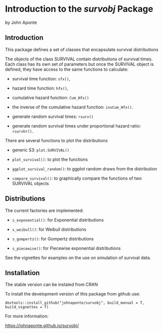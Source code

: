 # Introduction to the *survobj* Package

by John Aponte

## Introduction

This package defines a set of classes that encapsulate survival distributions

The objects of the class SURVIVAL contain distributions of survival times. Each class has its own set of parameters but once the SURVIVAL object is defined, they have access to the same functions to calculate:

-   survival time function: `sfx()`,

-   hazard time function: `hfx()`,

-   cumulative hazard function: `Cum_Hfx()`

-   the inverse of the cumulative hazard function: `invCum_Hfx()`.

-   generate random survival times: `rsurv()`

-   generate random survival times under proportional hazard ratio: `rsurvhr()`.

There are several functions to plot the distributions

-   generic S3: `plot.SURVIVAL()`

-   `plot_survival()`: to plot the functions

-   `ggplot_survival_random()`: to ggplot random draws from the distribution

-   `compare_survival()`: to graphically compare the functions of two SURVIVAL objects

## Distributions

The current factories are implemented:

-   `s_exponential()`: for Exponential distributions

-   `s_weibull()`: for Weibull distributions

-   `s_gompertz()`: for Gompertz distributions

-   `s_piecewise()`: for Piecewise exponential distributions

See the vignettes for examples on the use on simulation of survival data.

## Installation

The stable version can be instaled from CRAN

To install the development version of this package from github use:

`devtools::install_github("johnaponte/survobj", build_manual = T, build_vignettes = T)`

For more information:

<https://johnaponte.github.io/survobj/>
